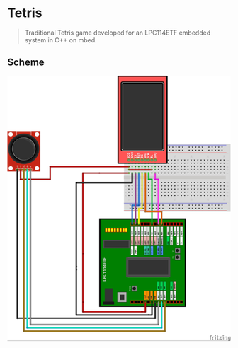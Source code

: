 # Tetris

> Traditional Tetris game developed for an LPC114ETF embedded system in C++ on mbed.

## Scheme

<img width="600px" height="600px" src="tetris/Dokumentacija/Tetris_bb.jpg"> 


